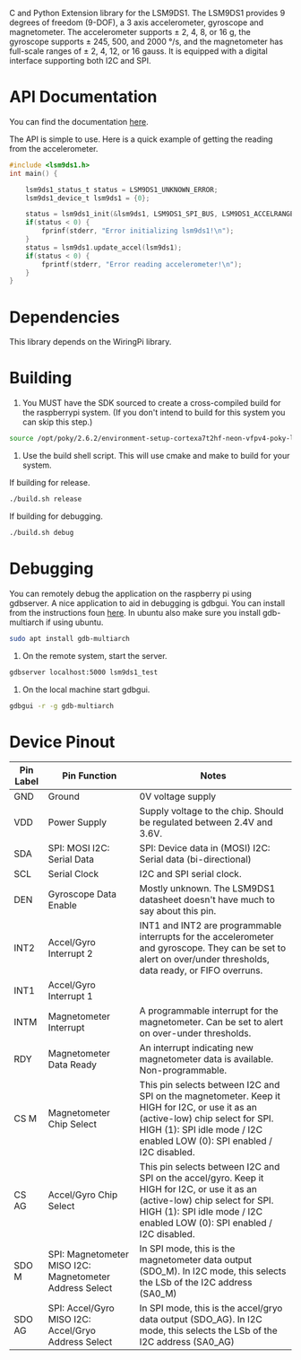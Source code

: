 C and Python Extension library for the LSM9DS1. The LSM9DS1 provides 9 degrees of freedom (9-DOF), a 3 axis accelerometer, gyroscope and magnetometer. The accelerometer supports ± 2, 4, 8, or 16 g, the gyroscope supports ± 245, 500, and 2000 °/s, and the magnetometer has full-scale ranges of ± 2, 4, 12, or 16 gauss. It is equipped with a digital interface supporting both I2C and SPI.

# API Documentation

You can find the documentation [here](https://christopherjd.github.io/lsm9ds1/html/index.html).

The API is simple to use. Here is a quick example of getting the reading from the accelerometer.

```c
#include <lsm9ds1.h>
int main() {

    lsm9ds1_status_t status = LSM9DS1_UNKNOWN_ERROR;
    lsm9ds1_device_t lsm9ds1 = {0};

    status = lsm9ds1_init(&lsm9ds1, LSM9DS1_SPI_BUS, LSM9DS1_ACCELRANGE_8G, LSM9DS1_MAGGAIN_8GAUSS, LSM9DS1_GYROSCALE_500DPS);
    if(status < 0) {
        fprinf(stderr, "Error initializing lsm9ds1!\n");
    }
    status = lsm9ds1.update_accel(lsm9ds1);
    if(status < 0) {
   		fprintf(stderr, "Error reading accelerometer!\n");
    }
}
```

# Dependencies

This library depends on the WiringPi library.

# Building

1. You MUST have the SDK sourced to create a cross-compiled build for the raspberrypi system. (If you don't intend to build for this system you can skip this step.)

```bash
source /opt/poky/2.6.2/environment-setup-cortexa7t2hf-neon-vfpv4-poky-linux-gnueabi
```

1. Use the build shell script. This will use cmake and make to build for your system.

If building for release.

```bash
./build.sh release
```

If building for debugging.

```bash
./build.sh debug
```

# Debugging

You can remotely debug the application on the raspberry pi using gdbserver. A nice application to aid in debugging is gdbgui. You can install from the instructions foun [here](https://www.gdbgui.com/installation/). In ubuntu also make sure you install gdb-multiarch if using ubuntu.

```bash
sudo apt install gdb-multiarch
```

1. On the remote system, start the server.

```bash
gdbserver localhost:5000 lsm9ds1_test
```

1. On the local machine start gdbgui.

```bash
gdbgui -r -g gdb-multiarch
```

# Device Pinout

| Pin Label | Pin Function                                            | Notes                                                                                                                                                                                                        |
|-----------|---------------------------------------------------------|--------------------------------------------------------------------------------------------------------------------------------------------------------------------------------------------------------------|
| GND       | Ground                                                  | 0V voltage supply                                                                                                                                                                                            |
| VDD       | Power Supply                                            | Supply voltage to the chip. Should be regulated between 2.4V and 3.6V.                                                                                                                                       |
| SDA       | SPI: MOSI I2C: Serial Data                              | SPI: Device data in (MOSI) I2C: Serial data (bi-directional)                                                                                                                                                 |
| SCL       | Serial Clock                                            | I2C and SPI serial clock.                                                                                                                                                                                    |
| DEN       | Gyroscope Data Enable                                   | Mostly unknown. The LSM9DS1 datasheet doesn't have much to say about this pin.                                                                                                                               |
| INT2      | Accel/Gyro Interrupt 2                                  | INT1 and INT2 are programmable interrupts for the accelerometer and gyroscope. They can be set to alert on over/under thresholds, data ready, or FIFO overruns.                                              |
| INT1      | Accel/Gyro Interrupt 1                                  |                                                                                                                                                                                                              |
| INTM      | Magnetometer Interrupt                                  | A programmable interrupt for the magnetometer. Can be set to alert on over-under thresholds.                                                                                                                 |
| RDY       | Magnetometer Data Ready                                 | An interrupt indicating new magnetometer data is available. Non-programmable.                                                                                                                                |
| CS M      | Magnetometer Chip Select                                | This pin selects between I2C and SPI on the magnetometer. Keep it HIGH for I2C, or use it as an (active-low) chip select for SPI. HIGH (1): SPI idle mode / I2C enabled LOW (0): SPI enabled / I2C disabled. |
| CS AG     | Accel/Gyro Chip Select                                  | This pin selects between I2C and SPI on the accel/gyro. Keep it HIGH for I2C, or use it as an (active-low) chip select for SPI. HIGH (1): SPI idle mode / I2C enabled LOW (0): SPI enabled / I2C disabled.   |
| SDO M     | SPI: Magnetometer MISO I2C: Magnetometer Address Select | In SPI mode, this is the magnetometer data output (SDO_M). In I2C mode, this selects the LSb of the I2C address (SA0_M)                                                                                      |
| SDO AG    | SPI: Accel/Gyro MISO I2C: Accel/Gryo Address Select     | In SPI mode, this is the accel/gryo data output (SDO_AG). In I2C mode, this selects the LSb of the I2C address (SA0_AG)                                                                                      |

